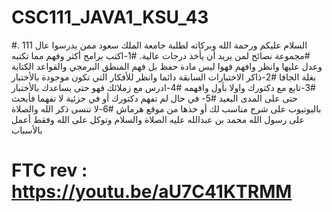 # CSC111_JAVA1_KSU_43
#السلام عليكم ورحمة الله وبركاته لطلبة جامعة الملك سعود ممن يدرسوا عال 111 .
#مجموعة نصائح لمن يريد أن يأخذ درجات عالية.
#1-اكتب برامج أكثر وفهم مما تكتبه وعدل عليها وانظر وافهم فهوا ليس مادة حفظ بل فهم المنطق البرمجي والقواعد الكتابة بغلة الجافا
#2-ذاكر الاختبارات السابقة دائما وانظر للأفكار التي تكون موجودة بالأختبار
#3-تابع مع دكتورك واولا بأول وافهمه
#4-ادرس مع زملائك فهو حتى يساعدك بالأختبار حتى على المدى البعيد
#5- في حال لم تفهم دكتورك أو في جزئية لا تفهما فأبحث باليوتيوب على شرح مناسب لك أو خذها من موقع هرماش
#6-لا تنسى ذكر الله والصلاة على رسول الله محمد بن عبدالله عليه الصلاة والسلام وتوكل على الله وفقط أعمل بالأسباب 


# FTC rev : https://youtu.be/aU7C41KTRMM
